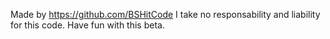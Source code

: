 Made by https://github.com/BSHitCode
I take no responsability and liability for this code.
Have fun with this beta.
